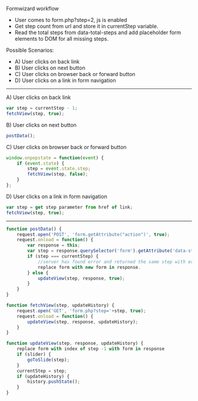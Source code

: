 Formwizard workflow

* User comes to form.php?step=2, js is enabled
* Get step count from url and store it in currentStep variable.
* Read the total steps from data-total-steps and add placeholder form elements to DOM for all missing steps.

Possible Scenarios:
* A) User clicks on back link
* B) User clicks on next button
* C) User clicks on browser back or forward button
* D) User clicks on a link in form navigation

---------

A) User clicks on back link
```javascript
var step = currentStep - 1;
fetchView(step, true);
```

B) User clicks on next button
```javascript
postData();
```

C) User clicks on browser back or forward button
```javascript
window.onpopstate = function(event) {
	if (event.state) {
		step = event.state.step;
		fetchView(step, false);
	}
};
```

D) User clicks on a link in form navigation
```javascript
var step = get step parameter from href of link;
fetchView(step, true);
```

---------

```javascript
function postData() {
	request.open('POST', 'form.getAttribute("action")', true);
	request.onload = function() {
		var response = this;
		var step = response.querySelector('form').getAttribute('data-step');
		if (step === currentStep) {
			//server has found error and returned the same step with errors in markup
			replace form with new form in response.
		} else {
			updateView(step, response, true);
		}
	}
}

function fetchView(step, updateHistory) {
	request.open('GET', 'form.php?step='+step, true);
	request.onload = function() {
		updateView(step, response, updateHistory);
	}
}

function updateView(step, response, updateHistory) {
	replace form with index of step -1 with form in response
	if (slider) {
		goToSlide(step);
	}
	currentStep = step;
	if (updateHistory) {
	    history.pushState();
	}
}
```
